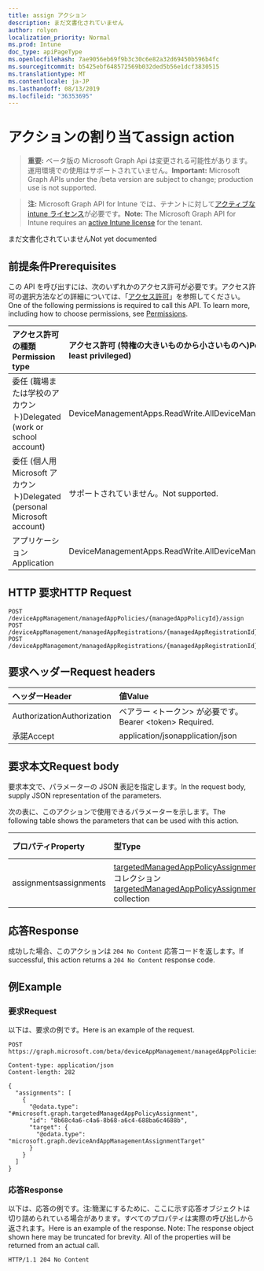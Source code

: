 ```yaml
---
title: assign アクション
description: まだ文書化されていません
author: rolyon
localization_priority: Normal
ms.prod: Intune
doc_type: apiPageType
ms.openlocfilehash: 7ae9056eb69f9b3c30c6e82a32d69450b596b4fc
ms.sourcegitcommit: b5425ebf648572569b032ded5b56e1dcf3830515
ms.translationtype: MT
ms.contentlocale: ja-JP
ms.lasthandoff: 08/13/2019
ms.locfileid: "36353695"
---
```

# <a name="assign-action"></a><span data-ttu-id="643c7-103">アクションの割り当て</span><span class="sxs-lookup"><span data-stu-id="643c7-103">assign action</span></span>

> <span data-ttu-id="643c7-104">**重要:** ベータ版の Microsoft Graph Api は変更される可能性があります。運用環境での使用はサポートされていません。</span><span class="sxs-lookup"><span data-stu-id="643c7-104">**Important:** Microsoft Graph APIs under the /beta version are subject to change; production use is not supported.</span></span>

> <span data-ttu-id="643c7-105">**注:** Microsoft Graph API for Intune では、テナントに対して[アクティブな intune ライセンス](https://go.microsoft.com/fwlink/?linkid=839381)が必要です。</span><span class="sxs-lookup"><span data-stu-id="643c7-105">**Note:** The Microsoft Graph API for Intune requires an [active Intune license](https://go.microsoft.com/fwlink/?linkid=839381) for the tenant.</span></span>

<span data-ttu-id="643c7-106">まだ文書化されていません</span><span class="sxs-lookup"><span data-stu-id="643c7-106">Not yet documented</span></span>

## <a name="prerequisites"></a><span data-ttu-id="643c7-107">前提条件</span><span class="sxs-lookup"><span data-stu-id="643c7-107">Prerequisites</span></span>
<span data-ttu-id="643c7-p101">この API を呼び出すには、次のいずれかのアクセス許可が必要です。アクセス許可の選択方法などの詳細については、「[アクセス許可](/graph/permissions-reference)」を参照してください。</span><span class="sxs-lookup"><span data-stu-id="643c7-p101">One of the following permissions is required to call this API. To learn more, including how to choose permissions, see [Permissions](/graph/permissions-reference).</span></span>

|<span data-ttu-id="643c7-110">アクセス許可の種類</span><span class="sxs-lookup"><span data-stu-id="643c7-110">Permission type</span></span>|<span data-ttu-id="643c7-111">アクセス許可 (特権の大きいものから小さいものへ)</span><span class="sxs-lookup"><span data-stu-id="643c7-111">Permissions (from most to least privileged)</span></span>|
|:---|:---|
|<span data-ttu-id="643c7-112">委任 (職場または学校のアカウント)</span><span class="sxs-lookup"><span data-stu-id="643c7-112">Delegated (work or school account)</span></span>|<span data-ttu-id="643c7-113">DeviceManagementApps.ReadWrite.All</span><span class="sxs-lookup"><span data-stu-id="643c7-113">DeviceManagementApps.ReadWrite.All</span></span>|
|<span data-ttu-id="643c7-114">委任 (個人用 Microsoft アカウント)</span><span class="sxs-lookup"><span data-stu-id="643c7-114">Delegated (personal Microsoft account)</span></span>|<span data-ttu-id="643c7-115">サポートされていません。</span><span class="sxs-lookup"><span data-stu-id="643c7-115">Not supported.</span></span>|
|<span data-ttu-id="643c7-116">アプリケーション</span><span class="sxs-lookup"><span data-stu-id="643c7-116">Application</span></span>|<span data-ttu-id="643c7-117">DeviceManagementApps.ReadWrite.All</span><span class="sxs-lookup"><span data-stu-id="643c7-117">DeviceManagementApps.ReadWrite.All</span></span>|

## <a name="http-request"></a><span data-ttu-id="643c7-118">HTTP 要求</span><span class="sxs-lookup"><span data-stu-id="643c7-118">HTTP Request</span></span>
<!-- {
  "blockType": "ignored"
}
-->
``` http
POST /deviceAppManagement/managedAppPolicies/{managedAppPolicyId}/assign
POST /deviceAppManagement/managedAppRegistrations/{managedAppRegistrationId}/appliedPolicies/{managedAppPolicyId}/assign
POST /deviceAppManagement/managedAppRegistrations/{managedAppRegistrationId}/intendedPolicies/{managedAppPolicyId}/assign
```

## <a name="request-headers"></a><span data-ttu-id="643c7-119">要求ヘッダー</span><span class="sxs-lookup"><span data-stu-id="643c7-119">Request headers</span></span>
|<span data-ttu-id="643c7-120">ヘッダー</span><span class="sxs-lookup"><span data-stu-id="643c7-120">Header</span></span>|<span data-ttu-id="643c7-121">値</span><span class="sxs-lookup"><span data-stu-id="643c7-121">Value</span></span>|
|:---|:---|
|<span data-ttu-id="643c7-122">Authorization</span><span class="sxs-lookup"><span data-stu-id="643c7-122">Authorization</span></span>|<span data-ttu-id="643c7-123">ベアラー &lt;トークン&gt; が必要です。</span><span class="sxs-lookup"><span data-stu-id="643c7-123">Bearer &lt;token&gt; Required.</span></span>|
|<span data-ttu-id="643c7-124">承諾</span><span class="sxs-lookup"><span data-stu-id="643c7-124">Accept</span></span>|<span data-ttu-id="643c7-125">application/json</span><span class="sxs-lookup"><span data-stu-id="643c7-125">application/json</span></span>|

## <a name="request-body"></a><span data-ttu-id="643c7-126">要求本文</span><span class="sxs-lookup"><span data-stu-id="643c7-126">Request body</span></span>
<span data-ttu-id="643c7-127">要求本文で、パラメーターの JSON 表記を指定します。</span><span class="sxs-lookup"><span data-stu-id="643c7-127">In the request body, supply JSON representation of the parameters.</span></span>

<span data-ttu-id="643c7-128">次の表に、このアクションで使用できるパラメーターを示します。</span><span class="sxs-lookup"><span data-stu-id="643c7-128">The following table shows the parameters that can be used with this action.</span></span>

|<span data-ttu-id="643c7-129">プロパティ</span><span class="sxs-lookup"><span data-stu-id="643c7-129">Property</span></span>|<span data-ttu-id="643c7-130">型</span><span class="sxs-lookup"><span data-stu-id="643c7-130">Type</span></span>|<span data-ttu-id="643c7-131">説明</span><span class="sxs-lookup"><span data-stu-id="643c7-131">Description</span></span>|
|:---|:---|:---|
|<span data-ttu-id="643c7-132">assignments</span><span class="sxs-lookup"><span data-stu-id="643c7-132">assignments</span></span>|<span data-ttu-id="643c7-133">[targetedManagedAppPolicyAssignment](../resources/intune-mam-targetedmanagedapppolicyassignment.md) コレクション</span><span class="sxs-lookup"><span data-stu-id="643c7-133">[targetedManagedAppPolicyAssignment](../resources/intune-mam-targetedmanagedapppolicyassignment.md) collection</span></span>|<span data-ttu-id="643c7-134">まだ文書化されていません</span><span class="sxs-lookup"><span data-stu-id="643c7-134">Not yet documented</span></span>|



## <a name="response"></a><span data-ttu-id="643c7-135">応答</span><span class="sxs-lookup"><span data-stu-id="643c7-135">Response</span></span>
<span data-ttu-id="643c7-136">成功した場合、このアクションは `204 No Content` 応答コードを返します。</span><span class="sxs-lookup"><span data-stu-id="643c7-136">If successful, this action returns a `204 No Content` response code.</span></span>

## <a name="example"></a><span data-ttu-id="643c7-137">例</span><span class="sxs-lookup"><span data-stu-id="643c7-137">Example</span></span>

### <a name="request"></a><span data-ttu-id="643c7-138">要求</span><span class="sxs-lookup"><span data-stu-id="643c7-138">Request</span></span>
<span data-ttu-id="643c7-139">以下は、要求の例です。</span><span class="sxs-lookup"><span data-stu-id="643c7-139">Here is an example of the request.</span></span>
``` http
POST https://graph.microsoft.com/beta/deviceAppManagement/managedAppPolicies/{managedAppPolicyId}/assign

Content-type: application/json
Content-length: 282

{
  "assignments": [
    {
      "@odata.type": "#microsoft.graph.targetedManagedAppPolicyAssignment",
      "id": "8b68c4a6-c4a6-8b68-a6c4-688ba6c4688b",
      "target": {
        "@odata.type": "microsoft.graph.deviceAndAppManagementAssignmentTarget"
      }
    }
  ]
}
```

### <a name="response"></a><span data-ttu-id="643c7-140">応答</span><span class="sxs-lookup"><span data-stu-id="643c7-140">Response</span></span>
<span data-ttu-id="643c7-p102">以下は、応答の例です。注:簡潔にするために、ここに示す応答オブジェクトは切り詰められている場合があります。すべてのプロパティは実際の呼び出しから返されます。</span><span class="sxs-lookup"><span data-stu-id="643c7-p102">Here is an example of the response. Note: The response object shown here may be truncated for brevity. All of the properties will be returned from an actual call.</span></span>
``` http
HTTP/1.1 204 No Content
```







